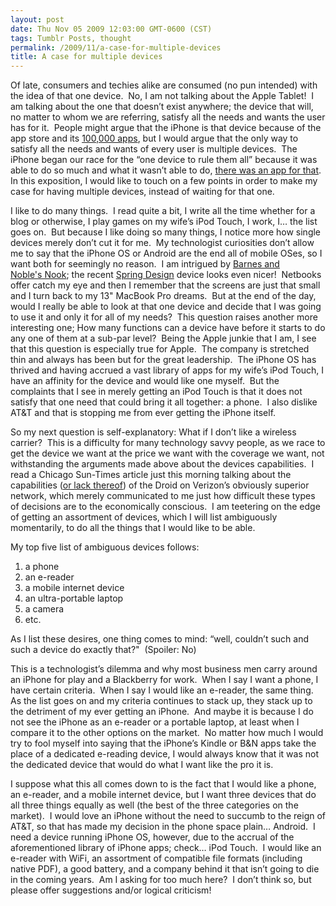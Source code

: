 ```yaml
---
layout: post
date: Thu Nov 05 2009 12:03:00 GMT-0600 (CST)
tags: Tumblr Posts, thought
permalink: /2009/11/a-case-for-multiple-devices
title: A case for multiple devices
---
```


Of late, consumers and techies alike are consumed (no pun intended) with the idea of that one device.  No, I am not talking about the Apple Tablet!  I am talking about the one that doesn’t exist anywhere; the device that will, no matter to whom we are referring, satisfy all the needs and wants the user has for it.  People might argue that the iPhone is that device because of the app store and its [100,000 apps](http://www.apple.com/pr/library/2009/11/04appstore.html), but I would argue that the only way to satisfy all the needs and wants of every user is multiple devices.  The iPhone began our race for the “one device to rule them all” because it was able to do so much and what it wasn’t able to do, [there was an app for that](http://www.apple.com/iphone/gallery/ads/).  In this exposition, I would like to touch on a few points in order to make my case for having multiple devices, instead of waiting for that one.

I like to do many things.  I read quite a bit, I write all the time whether for a blog or otherwise, I play games on my wife’s iPod Touch, I work, I… the list goes on.  But because I like doing so many things, I notice more how single devices merely don’t cut it for me.  My technologist curiosities don’t allow me to say that the iPhone OS or Android are the end all of mobile OSes, so I want both for seemingly no reason.  I am intrigued by [Barnes and Noble's Nook](http://www.bn.com/nook/); the recent [Spring Design](http://www.springdesign.com/resource/jsp/products/Products.jsp;jsessionid=9AABEAB3FC742E5300330FCC79FEB58C.standalone) device looks even nicer!  Netbooks offer catch my eye and then I remember that the screens are just that small and I turn back to my 13" MacBook Pro dreams.  But at the end of the day, would I really be able to look at that one device and decide that I was going to use it and only it for all of my needs?  This question raises another more interesting one; How many functions can a device have before it starts to do any one of them at a sub-par level?  Being the Apple junkie that I am, I see that this question is especially true for Apple.  The company is stretched thin and always has been but for the great leadership.  The iPhone OS has thrived and having accrued a vast library of apps for my wife’s iPod Touch, I have an affinity for the device and would like one myself.  But the complaints that I see in merely getting an iPod Touch is that it does not satisfy that one need that could bring it all together: a phone.  I also dislike AT&T and that is stopping me from ever getting the iPhone itself.

So my next question is self-explanatory: What if I don’t like a wireless carrier?  This is a difficulty for many technology savvy people, as we race to get the device we want at the price we want with the coverage we want, not withstanding the arguments made above about the devices capabilities.  I read a Chicago Sun-Times article just this morning talking about the capabilities ([or lack thereof](http://www.suntimes.com/technology/ihnatko/1864473,ihnatko-droid-iphone-commercial-110409.article)) of the Droid on Verizon’s obviously superior network, which merely communicated to me just how difficult these types of decisions are to the economically conscious.  I am teetering on the edge of getting an assortment of devices, which I will list ambiguously momentarily, to do all the things that I would like to be able.

My top five list of ambiguous devices follows:

1.  a phone
2.  an e-reader
3.  a mobile internet device
4.  an ultra-portable laptop
5.  a camera
6.  etc.

As I list these desires, one thing comes to mind: “well, couldn’t such and such a device do exactly that?"  (Spoiler: No)

This is a technologist’s dilemma and why most business men carry around an iPhone for play and a Blackberry for work.  When I say I want a phone, I have certain criteria.  When I say I would like an e-reader, the same thing.  As the list goes on and my criteria continues to stack up, they stack up to the detriment of my ever getting an iPhone.  And maybe it is because I do not see the iPhone as an e-reader or a portable laptop, at least when I compare it to the other options on the market.  No matter how much I would try to fool myself into saying that the iPhone’s Kindle or B&N apps take the place of a dedicated e-reading device, I would always know that it was not the dedicated device that would do what I want like the pro it is.

I suppose what this all comes down to is the fact that I would like a phone, an e-reader, and a mobile internet device, but I want three devices that do all three things equally as well (the best of the three categories on the market).  I would love an iPhone without the need to succumb to the reign of AT&T, so that has made my decision in the phone space plain… Android.  I need a device running iPhone OS, however, due to the accrual of the aforementioned library of iPhone apps; check… iPod Touch.  I would like an e-reader with WiFi, an assortment of compatible file formats (including native PDF), a good battery, and a company behind it that isn’t going to die in the coming years.  Am I asking for too much here?  I don’t think so, but please offer suggestions and/or logical criticism!
